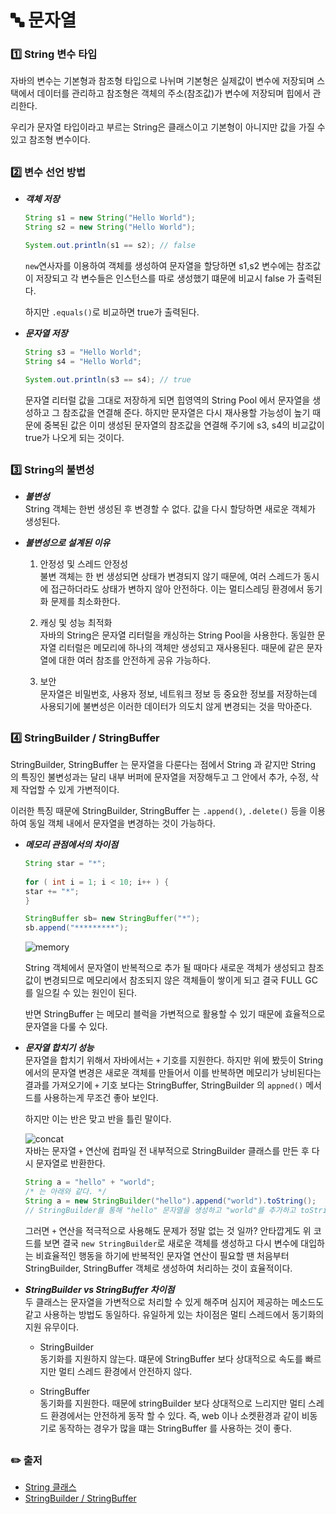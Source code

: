 # 🔤 문자열
### 1️⃣ String 변수 타입
자바의 변수는 기본형과 참조형 타입으로 나뉘며 기본형은 실제값이 변수에 저장되며 스택에서 데이터를 관리하고
참조형은 객체의 주소(참조값)가 변수에 저장되며 힙에서 관리한다.  
  
우리가 문자열 타입이라고 부르는 String은 클래스이고 기본형이 아니지만 값을 가질 수 있고 참조형 변수이다.

##
### 2️⃣ 변수 선언 방법
- ***객체 저장***
    ```java
    String s1 = new String("Hello World");
    String s2 = new String("Hello World");

    System.out.println(s1 == s2); // false
    ```
    `new`연사자를 이용하여 객체를 생성하여 문자열을 할당하면 s1,s2 변수에는 참조값이 저장되고
    각 변수들은 인스턴스를 따로 생성했기 떄문에 비교시 false 가 출력된다.    
         
    하지만 `.equals()`로 비교하면 true가 출력된다.
  
- ***문자열 저장***
    ```java
    String s3 = "Hello World";
    String s4 = "Hello World";

    System.out.println(s3 == s4); // true
    ```
    문자열 리터럴 값을 그대로 저장하게 되면 힙영역의 String Pool 에서 문자열을 생성하고 그 참조값을 연결해 준다.
    하지만 문자열은 다시 재사용할 가능성이 높기 때문에 중복된 값은 이미 생성된 문자열의 참조값을 연결해 주기에
    s3, s4의 비교값이 true가 나오게 되는 것이다.

##
### 3️⃣ String의 불변성
- ***불변성***  
    String 객체는 한번 생성된 후 변경할 수 없다. 값을 다시 할당하면 새로운 객체가 생성된다.
  
- ***불변성으로 설계된 이유***
  1. 안정성 및 스레드 안정성  
    불변 객체는 한 번 생성되면 상태가 변경되지 않기 때문에, 여러 스레드가 동시에 접근하더라도 상태가 변하지 않아 안전하다. 
    이는 멀티스레딩 환경에서 동기화 문제를 최소화한다.
  
  2. 캐싱 및 성능 최적화  
    자바의 String은 문자열 리터럴을 캐싱하는 String Pool을 사용한다. 동일한 문자열 리터럴은 메모리에 하나의 객체만
    생성되고 재사용된다. 때문에 같은 문자열에 대한 여러 참조를 안전하게 공유 가능하다.
  
  3. 보안  
    문자열은 비밀번호, 사용자 정보, 네트워크 정보 등 중요한 정보를 저장하는데 사용되기에 불변성은 이러한 데이터가
    의도치 않게 변경되는 것을 막아준다.

##
### 4️⃣ StringBuilder / StringBuffer
StringBuilder, StringBuffer 는 문자열을 다룬다는 점에서 String 과 같지만 String 의 특징인 불변성과는 달리
내부 버퍼에 문자열을 저장해두고 그 안에서 추가, 수정, 삭제 작업할 수 있게 가변적이다.  
  
이러한 특징 때문에 StringBuilder, StringBuffer 는 `.append()`, `.delete()` 등을 이용하여 동일 객체 내에서
문자열을 변경하는 것이 가능하다.

- ***메모리 관점에서의 차이점***  
  ```java
  String star = "*";
      
  for ( int i = 1; i < 10; i++ ) {
  star += "*";
  }
  ```
  ```java
  StringBuffer sb= new StringBuffer("*");
  sb.append("*********");
  ```
  ![memory](https://github.com/user-attachments/assets/915940af-eb0f-4c58-9d3d-a7d16f50b8de)  
  
  String 객체에서 문자열이 반복적으로 추가 될 때마다 새로운 객체가 생성되고 참조값이 변경되므로 메모리에서
  참조되지 않은 객체들이 쌓이게 되고 결국 FULL GC를 일으킬 수 있는 원인이 된다.  
    
  반면 StringBuffer 는 메모리 블럭을 가변적으로 활용할 수 있기 때문에 효율적으로 문자열을 다룰 수 있다.
    
- ***문자열 합치기 성능***  
  문자열을 합치기 위해서 자바에서는 `+` 기호를 지원한다. 하지만 위에 봤듯이 String 에서의 문자열 변경은
  새로운 객체를 만들어서 이를 반복하면 메모리가 낭비된다는 결과를 가져오기에 `+` 기호 보다는 StringBuffer,
  StringBuilder 의 `appned()` 메서드를 사용하는게 무조건 좋아 보인다.  
    
  하지만 이는 반은 맞고 반을 틀린 말이다.    
    
  ![concat](https://github.com/user-attachments/assets/c3d1d6ed-d735-47ca-96a2-be3b722200ee)  
  자바는 문자열 `+` 연산에 컴파일 전 내부적으로 StringBuilder 클래스를 만든 후 다시 문자열로 반환한다.
  ```java
  String a = "hello" + "world";
  /* 는 아래와 같다. */
  String a = new StringBuilder("hello").append("world").toString();
  // StringBuilder를 통해 "hello" 문자열을 생성하고 "world"를 추가하고 toString()을 통해 String 객체로 변환하여 반환
  ```
  그러면 `+` 연산을 적극적으로 사용해도 문제가 정말 없는 것 일까? 안타깝게도 위 코드를 보면 결국 `new StringBuilder`로
  새로운 객체를 생성하고 다시 변수에 대입하는 비효율적인 행동을 하기에 반복적인 문자열 연산이 필요할 땐 처음부터
  StringBuilder, StringBuffer 객체로 생성하여 처리하는 것이 효율적이다.
    
- ***StringBuilder vs StringBuffer 차이점***  
두 클래스는 문자열을 가변적으로 처리할 수 있게 해주며 심지어 제공하는 메소드도 같고 사용하는 방법도 동일하다.
유일하게 있는 차이점은 멀티 스레드에서 동기화의 지원 유무이다.

  - StringBuilder  
    동기화를 지원하지 않는다. 떄문에 StringBuffer 보다 상대적으로 속도를 빠르지만 멀티 스레드 환경에서
    안전하지 않다.
  
  - StringBuffer  
    동기화를 지원한다. 때문에 stringBuilder 보다 상대적으로 느리지만 멀티 스레드 환경에서는 안전하게 동작
    할 수 있다. 즉, web 이나 소켓환경과 같이 비동기로 동작하는 경우가 많을 떄는 StringBuffer 를 사용하는 것이 좋다.

##
### ✏️ 출저
- [String 클래스](https://moon99610.tistory.com/54)
- [StringBuilder / StringBuffer](https://inpa.tistory.com/entry/JAVA-%E2%98%95-String-StringBuffer-StringBuilder-%EC%B0%A8%EC%9D%B4%EC%A0%90-%EC%84%B1%EB%8A%A5-%EB%B9%84%EA%B5%90#stringbuffer_/_stringbuilder_%EB%8A%94_%EA%B0%80%EB%B3%80)